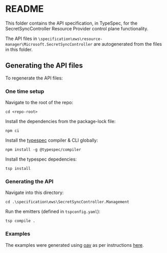 # README

This folder contains the API specification, in TypeSpec, for the SecretSyncController Resource Provider control plane functionality.

The API files in `\specification\ews\resource-manager\Microsoft.SecretSyncController` are autogenerated from the files in this folder.

## Generating the API files

To regenerate the API files:

### One time setup

Navigate to the root of the repo:

```
cd <repo-root>
```

Install the dependencies from the package-lock file:

```
npm ci
```

Install the [typespec](https://typespec.io/docs) compiler & CLI globally:

```
npm install -g @typespec/compiler
```

Install the typespec depedencies:

```
tsp install
```

### Generating the API

Navigate into this directory:

```
cd .\specification\ews\SecretSyncController.Management
```

Run the emitters (defined in `tspconfig.yaml`):

```
tsp compile .
```

### Examples

The examples were generated using [oav](https://github.com/Azure/oav) as per instructions [here](https://github.com/Azure/azure-rest-api-specs/blob/main/documentation/typespec-rest-api-dev-process.md#4-prepare-and-submit-a-pull-request-for-reviewing).
